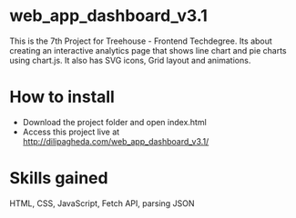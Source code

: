 # web_app_dashboard_v3.1
This is the 7th Project for Treehouse - Frontend Techdegree. Its about creating an interactive analytics page that shows line chart and pie charts using chart.js. It also has SVG icons, Grid layout and animations.

# How to install
- Download the project folder and open index.html
- Access this project live at http://dilipagheda.com/web_app_dashboard_v3.1/

# Skills gained
HTML, CSS, JavaScript, Fetch API, parsing JSON
